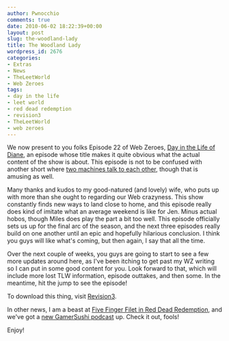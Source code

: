 ```yaml
---
author: Pwnocchio
comments: true
date: 2010-06-02 18:22:39+00:00
layout: post
slug: the-woodland-lady
title: The Woodland Lady
wordpress_id: 2676
categories:
- Extras
- News
- TheLeetWorld
- Web Zeroes
tags:
- day in the life
- leet world
- red dead redemption
- revision3
- TheLeetWorld
- web zeroes
---
```


We now present to you folks Episode 22 of Web Zeroes, [Day in the Life of Diane](http://smoothfewfilms.com/2010/06/02/day-in-the-life-of-diane/), an episode whose title makes it quite obvious what the actual content of the show is about. This episode is not to be confused with another short where [two machines talk to each other](http://smoothfewfilms.com/2008/01/18/portal-a-day-in-the-life-of-a-turret-2/), though that is amusing as well. 

Many thanks and kudos to my good-natured (and lovely) wife, who puts up with more than she ought to regarding our Web crazyness. This show constantly finds new ways to land close to home, and this episode really does kind of imitate what an average weekend is like for Jen. Minus actual hobos, though Miles does play the part a bit too well. This episode officially sets us up for the final arc of the season, and the next three episodes really build on one another until an epic and hopefully hilarious conclusion. I think you guys will like what's coming, but then again, I say that all the time. 

Over the next couple of weeks, you guys are going to start to see a few more updates around here, as I've been itching to get past my WZ writing so I can put in some good content for you. Look forward to that, which will include more lost TLW information, episode outtakes, and then some. In the meantime, hit the jump to see the episode!

<!-- more -->



To download this thing, visit [Revision3](http://www.revision3.com/webzeroes/adayinthelifeofdiane/).

In other news, I am a beast at [Five Finger Filet in Red Dead Redemption](http://eddyrivas.com/2010/06/01/the-wild-west/), and we've got a [new GamerSushi podcast](http://gamersushi.com/2010/06/02/the-gamersushi-show-ep-3-videogame-movies-and-gas/) up. Check it out, fools!

Enjoy!
